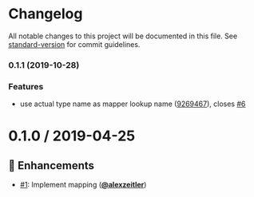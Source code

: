 # Changelog

All notable changes to this project will be documented in this file. See [standard-version](https://github.com/conventional-changelog/standard-version) for commit guidelines.

### 0.1.1 (2019-10-28)


### Features

* use actual type name as mapper lookup name ([9269467](https://github.com/PDMLab/http-problem-details-mapper/commit/9269467cf73304ccf6cab8d241fc282bdab07cca)), closes [#6](https://github.com/PDMLab/http-problem-details-mapper/issues/6)

# 0.1.0 / 2019-04-25

## :tada: Enhancements

- [#1](https://github.com/pdmlab/http-problem-details-mapper/issues/1): Implement mapping ([**@alexzeitler**](https://github.com/alexzeitler))

